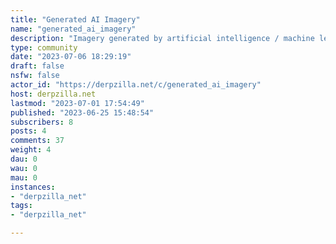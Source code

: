 ```yaml
---
title: "Generated AI Imagery" 
name: "generated_ai_imagery"
description: "Imagery generated by artificial intelligence / machine learning using keywords from community subscribers.Each post (or thread) represents a theme. Optionally, generated images can default to the model specified in between brackets, in the post title. For example:`Halloween 2022 art thread! [model=dreamlike-art/dreamlike-diffusion-1.0]`All top-level comments to the thread will result in a new AI image being generated from the keywords in the comment. The generated image can take several minutes to appear, but will eventually show up as a reply to the comment.Additional parameters can be referenced within the comment:- `width=512`- `height=512`- `steps=50`- `model=stabilityai/stable-diffusion-2-1`- `seed=<random number>`- `negate=<negative prompt>`For example, a comment could be:`A spooky house atop a small bluff with a full moon and dark sky, bats flying across the moon and a witch in the top right corner flying on her broom, black cat stands on the house porch staring at the viewer with the door partially open width=768 height=512 steps=45 seed=123456789 negate=cartoon,low quality`AI models are trained using differing input datasets. So the resulting image will typically vary significantly from other models. ::: spoiler spoiler___:::"
type: community
date: "2023-07-06 18:29:19"
draft: false
nsfw: false
actor_id: "https://derpzilla.net/c/generated_ai_imagery"
host: derpzilla.net
lastmod: "2023-07-01 17:54:49"
published: "2023-06-25 15:48:54"
subscribers: 8
posts: 4
comments: 37
weight: 4
dau: 0
wau: 0
mau: 0
instances:
- "derpzilla_net"
tags: 
- "derpzilla_net"

---
```

